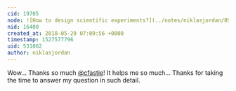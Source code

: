 ```yaml
---
cid: 19705
node: ![How to design scientific experiments?](../notes/niklasjordan/05-28-2018/how-to-design-scientific-experiments)
nid: 16400
created_at: 2018-05-29 07:09:56 +0000
timestamp: 1527577796
uid: 531062
author: niklasjordan
---
```


Wow... Thanks so much [@cfastie](/profile/cfastie)! It helps me so much... Thanks for taking the time to answer my question in such detail.